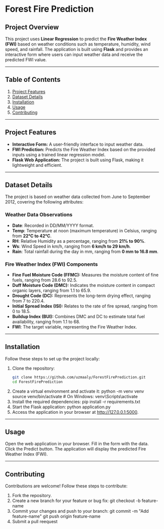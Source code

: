 # Forest Fire Prediction

## Project Overview

This project uses **Linear Regression** to predict the **Fire Weather Index (FWI)** based on weather conditions such as temperature, humidity, wind speed, and rainfall. The application is built using **Flask** and provides an interactive form where users can input weather data and receive the predicted FWI value.

---

## Table of Contents
1. [Project Features](#project-features)
2. [Dataset Details](#dataset-details)
3. [Installation](#installation)
4. [Usage](#usage)
5. [Contributing](#contributing)

---

## Project Features

- **Interactive Form:** A user-friendly interface to input weather data.
- **FWI Prediction:** Predicts the Fire Weather Index based on the provided inputs using a trained linear regression model.
- **Flask Web Application:** The project is built using Flask, making it lightweight and efficient.

---

## Dataset Details

The project is based on weather data collected from June to September 2012, covering the following attributes:

### Weather Data Observations
- **Date**: Recorded in DD/MM/YYYY format.
- **Temp**: Temperature at noon (maximum temperature) in Celsius, ranging from **22°C to 42°C**.
- **RH**: Relative Humidity as a percentage, ranging from **21% to 90%**.
- **Ws**: Wind Speed in km/h, ranging from **6 km/h to 29 km/h**.
- **Rain**: Total rainfall during the day in mm, ranging from **0 mm to 16.8 mm**.

### Fire Weather Index (FWI) Components

- **Fine Fuel Moisture Code (FFMC):** Measures the moisture content of fine fuels, ranging from 28.6 to 92.5.
- **Duff Moisture Code (DMC):** Indicates the moisture content in compact organic layers, ranging from 1.1 to 65.9.
- **Drought Code (DC):** Represents the long-term drying effect, ranging from 7 to 220.4.
- **Initial Spread Index (ISI):** Relates to the rate of fire spread, ranging from 0 to 18.5.
- **Buildup Index (BUI):** Combines DMC and DC to estimate total fuel availability, ranging from 1.1 to 68.
- **FWI**: The target variable, representing the Fire Weather Index.

---
## Installation

Follow these steps to set up the project locally:

1. Clone the repository:
   ```bash
   git clone https://github.com/uzmaaly/ForestFirePrediction.git
   cd ForestFirePrediction
2. Create a virtual environment and activate it:
  python -m venv venv
  source venv/bin/activate   # On Windows: venv\Scripts\activate
3. Install the required dependencies:
   pip install -r requirements.txt
4. Start the Flask application:
   python application.py
5. Access the application in your browser at http://127.0.0.1:5000.

---

## Usage
Open the web application in your browser.
Fill in the form with the data.
Click the Predict button.
The application will display the predicted Fire Weather Index (FWI).

---

## Contributing
Contributions are welcome! Follow these steps to contribute:

1. Fork the repository.
2. Create a new branch for your feature or bug fix:
   git checkout -b feature-name
3. Commit your changes and push to your branch:
   git commit -m "Add feature-name"
  git push origin feature-name
4. Submit a pull reequest




